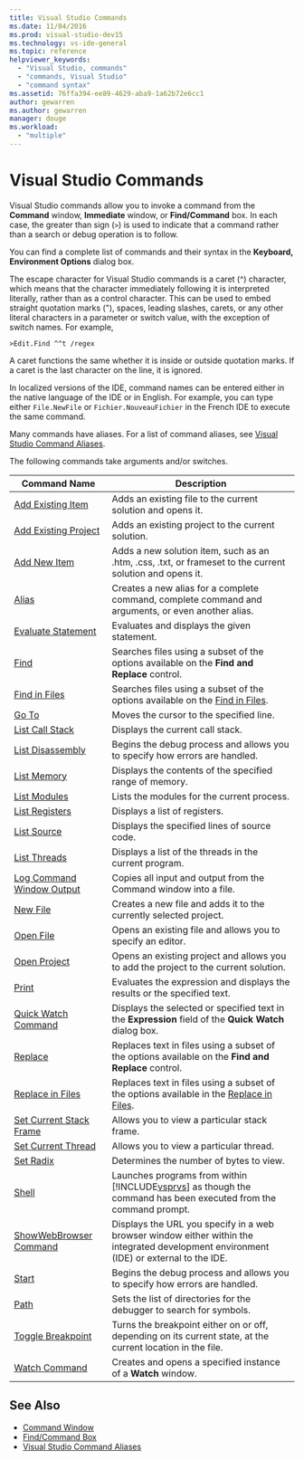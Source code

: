 ```yaml
---
title: Visual Studio Commands
ms.date: 11/04/2016
ms.prod: visual-studio-dev15
ms.technology: vs-ide-general
ms.topic: reference
helpviewer_keywords:
  - "Visual Studio, commands"
  - "commands, Visual Studio"
  - "command syntax"
ms.assetid: 76ffa394-ee89-4629-aba9-1a62b72e6cc1
author: gewarren
ms.author: gewarren
manager: douge
ms.workload:
  - "multiple"
---
```

# Visual Studio Commands
Visual Studio commands allow you to invoke a command from the **Command** window, **Immediate** window, or **Find/Command** box. In each case, the greater than sign (`>`) is used to indicate that a command rather than a search or debug operation is to follow.

 You can find a complete list of commands and their syntax in the **Keyboard, Environment Options** dialog box.

 The escape character for Visual Studio commands is a caret (^) character, which means that the character immediately following it is interpreted literally, rather than as a control character. This can be used to embed straight quotation marks ("), spaces, leading slashes, carets, or any other literal characters in a parameter or switch value, with the exception of switch names. For example,

```
>Edit.Find ^^t /regex
```

 A caret functions the same whether it is inside or outside quotation marks. If a caret is the last character on the line, it is ignored.

 In localized versions of the IDE, command names can be entered either in the native language of the IDE or in English. For example, you can type either `File.NewFile` or `Fichier.NouveauFichier` in the French IDE to execute the same command.

 Many commands have aliases. For a list of command aliases, see [Visual Studio Command Aliases](../../ide/reference/visual-studio-command-aliases.md).

 The following commands take arguments and/or switches.


|                                     Command Name                                      |                                                                         Description                                                                         |
|---------------------------------------------------------------------------------------|-------------------------------------------------------------------------------------------------------------------------------------------------------------|
|         [Add Existing Item](../../ide/reference/add-existing-item-command.md)         |                                                 Adds an existing file to the current solution and opens it.                                                 |
|      [Add Existing Project](../../ide/reference/add-existing-project-command.md)      |                                                      Adds an existing project to the current solution.                                                      |
|              [Add New Item](../../ide/reference/add-new-item-command.md)              |                          Adds a new solution item, such as an .htm, .css, .txt, or frameset to the current solution and opens it.                           |
|                     [Alias](../../ide/reference/alias-command.md)                     |                             Creates a new alias for a complete command, complete command and arguments, or even another alias.                              |
|        [Evaluate Statement](../../ide/reference/evaluate-statement-command.md)        |                                                         Evaluates and displays the given statement.                                                         |
|                      [Find](../../ide/reference/find-command.md)                      |                                 Searches files using a subset of the options available on the **Find and Replace** control.                                 |
|             [Find in Files](../../ide/reference/find-in-files-command.md)             |                         Searches files using a subset of the options available on the [Find in Files](../../ide/find-in-files.md).                          |
|                     [Go To](../../ide/reference/go-to-command.md)                     |                                                           Moves the cursor to the specified line.                                                           |
|           [List Call Stack](../../ide/reference/list-call-stack-command.md)           |                                                              Displays the current call stack.                                                               |
|          [List Disassembly](../../ide/reference/list-disassembly-command.md)          |                                         Begins the debug process and allows you to specify how errors are handled.                                          |
|               [List Memory](../../ide/reference/list-memory-command.md)               |                                                   Displays the contents of the specified range of memory.                                                   |
|              [List Modules](../../ide/reference/list-modules-command.md)              |                                                         Lists the modules for the current process.                                                          |
|            [List Registers](../../ide/reference/list-registers-command.md)            |                                                                Displays a list of registers.                                                                |
|               [List Source](../../ide/reference/list-source-command.md)               |                                                        Displays the specified lines of source code.                                                         |
|              [List Threads](../../ide/reference/list-threads-command.md)              |                                                   Displays a list of the threads in the current program.                                                    |
| [Log Command Window Output](../../ide/reference/log-command-window-output-command.md) |                                              Copies all input and output from the Command window into a file.                                               |
|                  [New File](../../ide/reference/new-file-command.md)                  |                                              Creates a new file and adds it to the currently selected project.                                              |
|                 [Open File](../../ide/reference/open-file-command.md)                 |                                                 Opens an existing file and allows you to specify an editor.                                                 |
|              [Open Project](../../ide/reference/open-project-command.md)              |                                    Opens an existing project and allows you to add the project to the current solution.                                     |
|                     [Print](../../ide/reference/print-command.md)                     |                                          Evaluates the expression and displays the results or the specified text.                                           |
|           [Quick Watch Command](../../ide/reference/quick-watch-command.md)           |                           Displays the selected or specified text in the **Expression** field of the **Quick Watch** dialog box.                            |
|                   [Replace](../../ide/reference/replace-command.md)                   |                             Replaces text in files using a subset of the options available on the **Find and Replace** control.                             |
|          [Replace in Files](../../ide/reference/replace-in-files-command.md)          |                  Replaces text in files using a subset of the options available in the [Replace in Files](../../ide/replace-in-files.md).                   |
|   [Set Current Stack Frame](../../ide/reference/set-current-stack-frame-command.md)   |                                                        Allows you to view a particular stack frame.                                                         |
|        [Set Current Thread](../../ide/reference/set-current-thread-command.md)        |                                                           Allows you to view a particular thread.                                                           |
|                 [Set Radix](../../ide/reference/set-radix-command.md)                 |                                                           Determines the number of bytes to view.                                                           |
|                     [Shell](../../ide/reference/shell-command.md)                     | Launches programs from within [!INCLUDE[vsprvs](../../code-quality/includes/vsprvs_md.md)] as though the command has been executed from the command prompt. |
|        [ShowWebBrowser Command](../../ide/reference/showwebbrowser-command.md)        |           Displays the URL you specify in a web browser window either within the integrated development environment (IDE) or external to the IDE.           |
|                     [Start](../../ide/reference/start-command.md)                     |                                         Begins the debug process and allows you to specify how errors are handled.                                          |
|                  [Path](../../ide/reference/symbol-path-command.md)                   |                                            Sets the list of directories for the debugger to search for symbols.                                             |
|         [Toggle Breakpoint](../../ide/reference/toggle-breakpoint-command.md)         |                         Turns the breakpoint either on or off, depending on its current state, at the current location in the file.                         |
|                 [Watch Command](../../ide/reference/watch-command.md)                 |                                                Creates and opens a specified instance of a **Watch** window.                                                |

## See Also

- [Command Window](../../ide/reference/command-window.md)
- [Find/Command Box](../../ide/find-command-box.md)
- [Visual Studio Command Aliases](../../ide/reference/visual-studio-command-aliases.md)